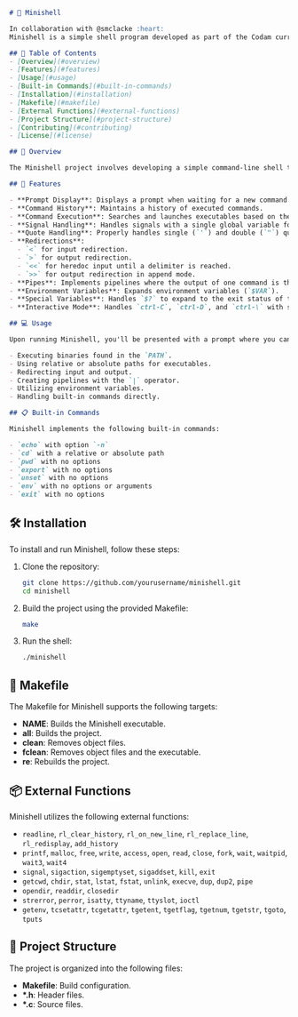 ```markdown
# 🐚 Minishell

In collaboration with @smclacke :heart:
Minishell is a simple shell program developed as part of the Codam curriculum. This project involves creating a functional shell that can execute commands, manage processes, handle environment variables, and implement various shell features. The project emphasizes understanding and implementing core concepts of operating systems, processes, and user interaction.

## 📑 Table of Contents
- [Overview](#overview)
- [Features](#features)
- [Usage](#usage)
- [Built-in Commands](#built-in-commands)
- [Installation](#installation)
- [Makefile](#makefile)
- [External Functions](#external-functions)
- [Project Structure](#project-structure)
- [Contributing](#contributing)
- [License](#license)

## 🌟 Overview

The Minishell project involves developing a simple command-line shell that mimics the behavior of the Bash shell. It includes features like command execution, input/output redirection, pipelines, signal handling, and built-in commands. The goal is to understand how a shell works and to gain experience with system-level programming in C.

## 🚀 Features

- **Prompt Display**: Displays a prompt when waiting for a new command.
- **Command History**: Maintains a history of executed commands.
- **Command Execution**: Searches and launches executables based on the `PATH` variable or using relative/absolute paths.
- **Signal Handling**: Handles signals with a single global variable for received signal indication.
- **Quote Handling**: Properly handles single (`'`) and double (`"`) quotes.
- **Redirections**:
  - `<` for input redirection.
  - `>` for output redirection.
  - `<<` for heredoc input until a delimiter is reached.
  - `>>` for output redirection in append mode.
- **Pipes**: Implements pipelines where the output of one command is the input to the next.
- **Environment Variables**: Expands environment variables (`$VAR`).
- **Special Variables**: Handles `$?` to expand to the exit status of the last executed command.
- **Interactive Mode**: Handles `ctrl-C`, `ctrl-D`, and `ctrl-\` with specific behaviors.

## 💻 Usage

Upon running Minishell, you'll be presented with a prompt where you can type commands similar to how you would in Bash. The shell supports:

- Executing binaries found in the `PATH`.
- Using relative or absolute paths for executables.
- Redirecting input and output.
- Creating pipelines with the `|` operator.
- Utilizing environment variables.
- Handling built-in commands directly.

## 📋 Built-in Commands

Minishell implements the following built-in commands:

- `echo` with option `-n`
- `cd` with a relative or absolute path
- `pwd` with no options
- `export` with no options
- `unset` with no options
- `env` with no options or arguments
- `exit` with no options
```

## 🛠️ Installation

To install and run Minishell, follow these steps:

1. Clone the repository:
    ```sh
    git clone https://github.com/yourusername/minishell.git
    cd minishell
    ```

2. Build the project using the provided Makefile:
    ```sh
    make
    ```

3. Run the shell:
    ```sh
    ./minishell
    ```

## 📄 Makefile

The Makefile for Minishell supports the following targets:

- **NAME**: Builds the Minishell executable.
- **all**: Builds the project.
- **clean**: Removes object files.
- **fclean**: Removes object files and the executable.
- **re**: Rebuilds the project.

## 📦 External Functions

Minishell utilizes the following external functions:

- `readline`, `rl_clear_history`, `rl_on_new_line`, `rl_replace_line`, `rl_redisplay`, `add_history`
- `printf`, `malloc`, `free`, `write`, `access`, `open`, `read`, `close`, `fork`, `wait`, `waitpid`, `wait3`, `wait4`
- `signal`, `sigaction`, `sigemptyset`, `sigaddset`, `kill`, `exit`
- `getcwd`, `chdir`, `stat`, `lstat`, `fstat`, `unlink`, `execve`, `dup`, `dup2`, `pipe`
- `opendir`, `readdir`, `closedir`
- `strerror`, `perror`, `isatty`, `ttyname`, `ttyslot`, `ioctl`
- `getenv`, `tcsetattr`, `tcgetattr`, `tgetent`, `tgetflag`, `tgetnum`, `tgetstr`, `tgoto`, `tputs`

## 📂 Project Structure

The project is organized into the following files:

- **Makefile**: Build configuration.
- **\*.h**: Header files.
- **\*.c**: Source files.

